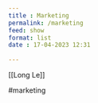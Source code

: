 ```yaml
---
title : Marketing
permalink: /marketing
feed: show
format: list
date : 17-04-2023 12:31
 
---
```

[[Long Le]]

#marketing


